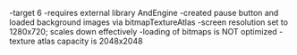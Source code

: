 -target 6
-requires external library AndEngine
-created pause button and loaded background images via bitmapTextureAtlas
-screen resolution set to 1280x720; scales down effectively
-loading of bitmaps is NOT optimized
-texture atlas capacity is 2048x2048
